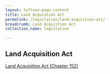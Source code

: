```yaml
---
layout: leftnav-page-content
title: Land Acquistion Act
permalink: /legislation/land-acquistion-act/
breadcrumb: Land Acquistion Act
collection_name: legislation

---
```


Land Acquisition Act
---
[Land Acquisition Act (Chapter 152)](https://sso.agc.gov.sg/Act/LAA1966)
